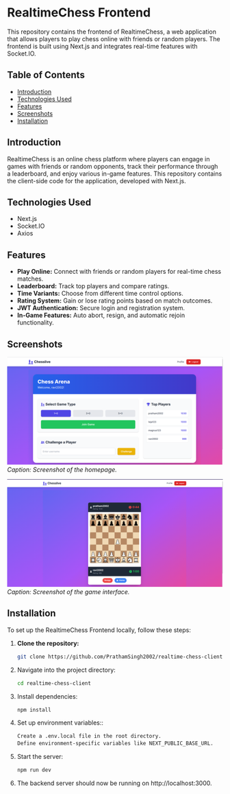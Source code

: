 # RealtimeChess Frontend

This repository contains the frontend of RealtimeChess, a web application that allows players to play chess online with friends or random players. The frontend is built using Next.js and integrates real-time features with Socket.IO.

## Table of Contents

- [Introduction](#introduction)
- [Technologies Used](#technologies-used)
- [Features](#features)
- [Screenshots](#screenshots)
- [Installation](#installation)

## Introduction

RealtimeChess is an online chess platform where players can engage in games with friends or random opponents, track their performance through a leaderboard, and enjoy various in-game features. This repository contains the client-side code for the application, developed with Next.js.

## Technologies Used

- Next.js
- Socket.IO
- Axios

## Features

- **Play Online:** Connect with friends or random players for real-time chess matches.
- **Leaderboard:** Track top players and compare ratings.
- **Time Variants:** Choose from different time control options.
- **Rating System:** Gain or lose rating points based on match outcomes.
- **JWT Authentication:** Secure login and registration system.
- **In-Game Features:** Auto abort, resign, and automatic rejoin functionality.

## Screenshots

![Home Page](to/home.png)
*Caption: Screenshot of the homepage.*

![Game Interface](to/game.png)
*Caption: Screenshot of the game interface.*

## Installation

To set up the RealtimeChess Frontend locally, follow these steps:

1. **Clone the repository:**
   ```bash
   git clone https://github.com/PrathamSingh2002/realtime-chess-client.git
2. Navigate into the project directory:
   ```bash
   cd realtime-chess-client
3. Install dependencies:
   ```bash
   npm install
4. Set up environment variables::
   ```bash
   Create a .env.local file in the root directory.
   Define environment-specific variables like NEXT_PUBLIC_BASE_URL.
5. Start the server:
   ```bash
   npm run dev
7. The backend server should now be running on http://localhost:3000.
